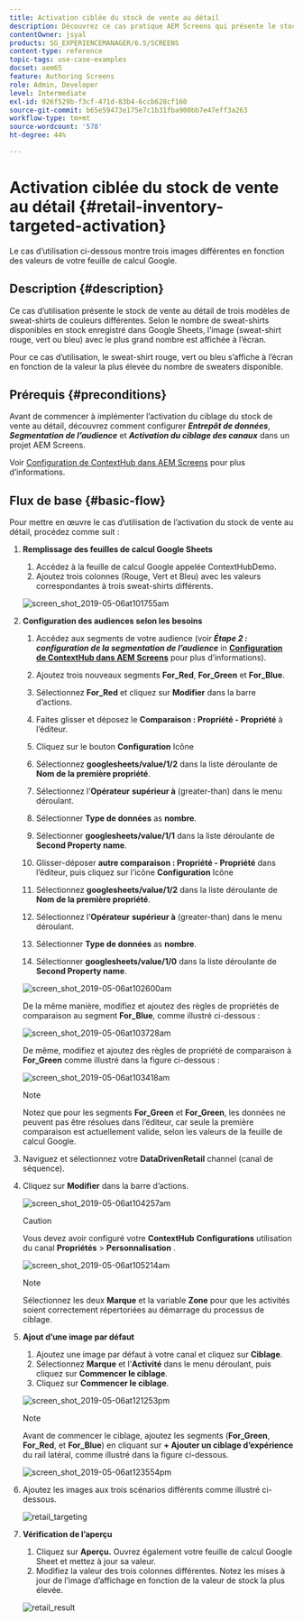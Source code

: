 ```yaml
---
title: Activation ciblée du stock de vente au détail
description: Découvrez ce cas pratique AEM Screens qui présente le stock de vente au détail de trois sweat-shirts de couleurs différentes.
contentOwner: jsyal
products: SG_EXPERIENCEMANAGER/6.5/SCREENS
content-type: reference
topic-tags: use-case-examples
docset: aem65
feature: Authoring Screens
role: Admin, Developer
level: Intermediate
exl-id: 926f529b-f3cf-471d-83b4-6ccb628cf160
source-git-commit: b65e59473e175e7c1b31fba900bb7e47eff3a263
workflow-type: tm+mt
source-wordcount: '578'
ht-degree: 44%

---
```


# Activation ciblée du stock de vente au détail {#retail-inventory-targeted-activation}

Le cas d’utilisation ci-dessous montre trois images différentes en fonction des valeurs de votre feuille de calcul Google.

## Description {#description}

Ce cas d’utilisation présente le stock de vente au détail de trois modèles de sweat-shirts de couleurs différentes. Selon le nombre de sweat-shirts disponibles en stock enregistré dans Google Sheets, l’image (sweat-shirt rouge, vert ou bleu) avec le plus grand nombre est affichée à l’écran.

Pour ce cas d’utilisation, le sweat-shirt rouge, vert ou bleu s’affiche à l’écran en fonction de la valeur la plus élevée du nombre de sweaters disponible.

## Prérequis {#preconditions}

Avant de commencer à implémenter l’activation du ciblage du stock de vente au détail, découvrez comment configurer ***Entrepôt de données***, ***Segmentation de l’audience*** et ***Activation du ciblage des canaux*** dans un projet AEM Screens.

Voir [Configuration de ContextHub dans AEM Screens](configuring-context-hub.md) pour plus d’informations.

## Flux de base {#basic-flow}

Pour mettre en œuvre le cas d’utilisation de l’activation du stock de vente au détail, procédez comme suit :

1. **Remplissage des feuilles de calcul Google Sheets**

   1. Accédez à la feuille de calcul Google appelée ContextHubDemo.
   1. Ajoutez trois colonnes (Rouge, Vert et Bleu) avec les valeurs correspondantes à trois sweat-shirts différents.

   ![screen_shot_2019-05-06at101755am](assets/screen_shot_2019-05-06at101755am.png)

1. **Configuration des audiences selon les besoins**

   1. Accédez aux segments de votre audience (voir ***Étape 2 : configuration de la segmentation de l’audience*** in **[Configuration de ContextHub dans AEM Screens](configuring-context-hub.md)** pour plus d’informations).

   1. Ajoutez trois nouveaux segments **For_Red**, **For_Green** et **For_Blue**.

   1. Sélectionnez **For_Red** et cliquez sur **Modifier** dans la barre d’actions.

   1. Faites glisser et déposez le **Comparaison : Propriété - Propriété** à l’éditeur.
   1. Cliquez sur le bouton **Configuration** Icône
   1. Sélectionnez **googlesheets/value/1/2** dans la liste déroulante de **Nom de la première propriété**.
   1. Sélectionnez l’**Opérateur** **supérieur à** (greater-than) dans le menu déroulant.
   1. Sélectionner **Type de données** as **nombre**.
   1. Sélectionner **googlesheets/value/1/1** dans la liste déroulante de **Second Property name**.
   1. Glisser-déposer **autre comparaison : Propriété - Propriété** dans l’éditeur, puis cliquez sur l’icône **Configuration** Icône
   1. Sélectionnez **googlesheets/value/1/2** dans la liste déroulante de **Nom de la première propriété**.
   1. Sélectionnez l’**Opérateur** **supérieur à** (greater-than) dans le menu déroulant.
   1. Sélectionner **Type de données** as **nombre**.
   1. Sélectionner **googlesheets/value/1/0** dans la liste déroulante de **Second Property name**.

   ![screen_shot_2019-05-06at102600am](assets/screen_shot_2019-05-06at102600am.png)

   De la même manière, modifiez et ajoutez des règles de propriétés de comparaison au segment **For_Blue**, comme illustré ci-dessous :

   ![screen_shot_2019-05-06at103728am](assets/screen_shot_2019-05-06at103728am.png)

   De même, modifiez et ajoutez des règles de propriété de comparaison à **For_Green** comme illustré dans la figure ci-dessous :

   ![screen_shot_2019-05-06at103418am](assets/screen_shot_2019-05-06at103418am.png)

   >[!NOTE]
   >
   >Notez que pour les segments **For_Green** et **For_Green**, les données ne peuvent pas être résolues dans l’éditeur, car seule la première comparaison est actuellement valide, selon les valeurs de la feuille de calcul Google.

1. Naviguez et sélectionnez votre **DataDrivenRetail** channel (canal de séquence).
1. Cliquez sur **Modifier** dans la barre d’actions.

   ![screen_shot_2019-05-06at104257am](assets/screen_shot_2019-05-06at104257am.png)

   >[!CAUTION]
   >
   >Vous devez avoir configuré votre **ContextHub** **Configurations** utilisation du canal **Propriétés** > **Personnalisation** .

   ![screen_shot_2019-05-06at105214am](assets/screen_shot_2019-05-06at105214am.png)

   >[!NOTE]
   >
   >Sélectionnez les deux **Marque** et la variable **Zone** pour que les activités soient correctement répertoriées au démarrage du processus de ciblage.

1. **Ajout d’une image par défaut**

   1. Ajoutez une image par défaut à votre canal et cliquez sur **Ciblage**.
   1. Sélectionnez **Marque** et l’**Activité** dans le menu déroulant, puis cliquez sur **Commencer le ciblage**.
   1. Cliquez sur **Commencer le ciblage**.

   ![screen_shot_2019-05-06at121253pm](assets/screen_shot_2019-05-06at121253pm.png)

   >[!NOTE]
   >
   >Avant de commencer le ciblage, ajoutez les segments (**For_Green**, **For_Red**, et **For_Blue**) en cliquant sur **+ Ajouter un ciblage d’expérience** du rail latéral, comme illustré dans la figure ci-dessous.

   ![screen_shot_2019-05-06at123554pm](assets/screen_shot_2019-05-06at123554pm.png)

1. Ajoutez les images aux trois scénarios différents comme illustré ci-dessous.

   ![retail_targeting](assets/retail_targeting.gif)

1. **Vérification de l’aperçu**

   1. Cliquez sur **Aperçu.** Ouvrez également votre feuille de calcul Google Sheet et mettez à jour sa valeur.
   1. Modifiez la valeur des trois colonnes différentes. Notez les mises à jour de l’image d’affichage en fonction de la valeur de stock la plus élevée.

   ![retail_result](assets/retail_result.gif)
